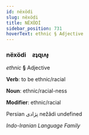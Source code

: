 ```yaml
---
id: nëxödi
slug: nëxödi
title: NËXÖDİ
sidebar_position: 731
hoverText: ethnic § Adjective
---
```


### nëxödi&emsp;<span kind="abugida">ƨʇɋıʌɟ</span>

*ethnic* **§** Adjective

**Verb**: to be ethnic/racial

**Noun**: ethnic/racial-ness

**Modifier**: ethnic/racial

Persian نِژادی nežâdi undefined

*Indo-Iranian Language Family*